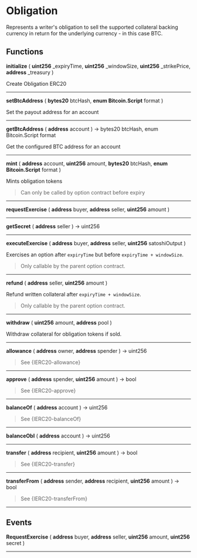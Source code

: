 # Obligation

Represents a writer's obligation to sell the 
supported collateral backing currency in return for
the underlying currency - in this case BTC.


> 




## Functions



**initialize** ( **uint256** _expiryTime, **uint256** _windowSize, **uint256** _strikePrice, **address** _treasury ) 

Create Obligation ERC20


> 

___




**setBtcAddress** ( **bytes20** btcHash, **enum Bitcoin.Script** format ) 

Set the payout address for an account


> 

___



**getBtcAddress** ( **address** account )  → bytes20 btcHash, enum Bitcoin.Script format

Get the configured BTC address for an account


> 

___



**mint** ( **address** account, **uint256** amount, **bytes20** btcHash, **enum Bitcoin.Script** format ) 

Mints obligation tokens


> Can only be called by option contract before expiry


___




**requestExercise** ( **address** buyer, **address** seller, **uint256** amount ) 



> 

___



**getSecret** ( **address** seller )  → uint256



> 

___



**executeExercise** ( **address** buyer, **address** seller, **uint256** satoshiOutput ) 

Exercises an option after `expiryTime` but before `expiryTime + windowSize`. 


> Only callable by the parent option contract.


___



**refund** ( **address** seller, **uint256** amount ) 

Refund written collateral after `expiryTime + windowSize`.


> Only callable by the parent option contract.


___



**withdraw** ( **uint256** amount, **address** pool ) 

Withdraw collateral for obligation tokens if sold.


> 

___



**allowance** ( **address** owner, **address** spender )  → uint256



> See {IERC20-allowance}

___



**approve** ( **address** spender, **uint256** amount )  → bool



> See {IERC20-approve}

___




**balanceOf** ( **address** account )  → uint256



> See {IERC20-balanceOf}

___



**balanceObl** ( **address** account )  → uint256



> 

___



**transfer** ( **address** recipient, **uint256** amount )  → bool



> See {IERC20-transfer}

___



**transferFrom** ( **address** sender, **address** recipient, **uint256** amount )  → bool



> See {IERC20-transferFrom}

___







## Events


**RequestExercise** ( **address** buyer, **address** seller, **uint256** amount, **uint256** secret )



> 

___


